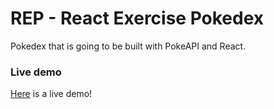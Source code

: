 # REP - React Exercise Pokedex
Pokedex that is going to be built with PokeAPI and React.

### Live demo
[Here](http://elixir7.github.io/react-exercise-pokedex/public/#/) is a live demo!
